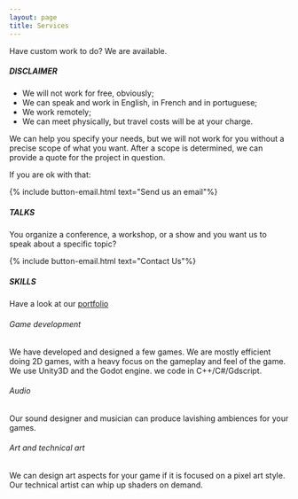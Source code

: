 ```yaml
---
layout: page
title: Services
---
```


Have custom work to do? We are available.

##### DISCLAIMER
* We will not work for free, obviously;
* We can speak and work in English, in French and in portuguese;
* We work remotely;
* We can meet physically, but travel costs will be at your charge.

We can help you specify your needs, but we will not work for you without a precise scope of what you want. After a scope is determined, we can provide a quote for the project in question.

If you are ok with that:

{% include button-email.html text="Send us an email"%}

##### TALKS

You organize a conference, a workshop, or a show and you want us to speak about a specific topic?

{% include button-email.html text="Contact Us"%}

##### SKILLS

Have a look at our [portfolio](/portfolio/)

###### Game development
We have developed and designed a few games. We are mostly efficient doing 2D games, with a heavy focus on the gameplay and feel of the game. We use Unity3D and the Godot engine. we code in C++/C#/Gdscript.

###### Audio
Our sound designer and musician can produce lavishing ambiences for your games.

###### Art and technical art
We can design art aspects for your game if it is focused on a pixel art style. Our technical artist can whip up shaders on demand.